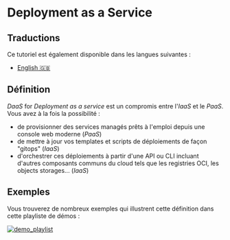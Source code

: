 # Deployment as a Service

## Traductions

Ce tutoriel est également disponible dans les langues suivantes :
* [English 🇬🇧](../../daas.md)

## Définition

_DaaS_ for _Deployment as a service_ est un compromis entre l'_IaaS_ et le _PaaS_. Vous avez à la fois la possibilité :
* de provisionner des services managés prêts à l'emploi depuis une console web moderne (_PaaS_)
* de mettre à jour vos templates et scripts de déploiements de façon "gitops" (_IaaS_)
* d'orchestrer ces déploiements à partir d'une API ou CLI incluant d'autres composants communs du cloud tels que les registries OCI, les objects storages... (_IaaS_)

[^1]: _Infrastructure as a service_
[^2]: _Platform as a service_

## Exemples

Vous trouverez de nombreux exemples qui illustrent cette définition dans cette playliste de démos :

[![demo_playlist](../img/demo_1.png)](https://youtube.com/playlist?list=PLVa_2sL_l0msxUnmaSpLAGlwOxizXWjht)
